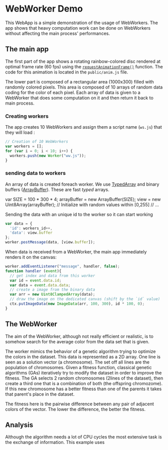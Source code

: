 # WebWorker Demo

This WebApp is a simple demonstration of the usage of WebWorkers. The app shows that heavy computation work can be done on WebWorkers without affecting the main process' performances.

## The main app

The first part of the app shows a rotating rainbow-colored disc rendered at optimal frame rate (60 fps) using the  [`requestAnimationFrame()`](https://developer.mozilla.org/fr/docs/Web/API/Window/requestAnimationFrame) function. The code for this animation is located in the `public/anim.js` file.

The lower part is composed of a rectangular area (1000x300) filled with randomly colored pixels. This area is composed of 10 arrays of random data coding for the color of each pixel. Each array of data is given to a WebWorker that does some computation on it and then return it back to main process.

### Creating workers

The app creates 10 WebWorkers and assign them a script name (`ws.js`) that they will load :

```javascript
// Creation of 10 WebWorkers
var workers = [];
for (var i = 0; i < 10; i++) {
  workers.push(new Worker("ww.js"));
}
```

### sending data to workers

An array of data is created foreach worker. We use [TypedArray](https://developer.mozilla.org/en-US/docs/Web/JavaScript/Reference/Global_Objects/TypedArray) and binary buffers ([ArrayBuffer](https://developer.mozilla.org/en-US/docs/Web/JavaScript/Reference/Global_Objects/ArrayBuffer)). These are fast _typed_ arrays.

var SIZE = 100 * 300 * 4;
arrayBuffer = new ArrayBuffer(SIZE);
view = new Uint8Array(arrayBuffer);
// Initialize with random values within [0,255]
// ...


Sending the data with an unique id to the worker so it can start working

```javascript
var data = {
  'id': workers_id++,
  'data': view.buffer
};
worker.postMessage(data, [view.buffer]);
```



When data is received from a WebWorker, the main app immediately renders it on the canvas:

```javascript
worker.addEventListener("message", handler, false);
function handler (event){
  // get index and data from this worker
  var id = event.data.id;
  var data = event.data.data;
  // create a image from the binary data
  var arr = new Uint8ClampedArray(data);
  // draw the image on the dedicated canvas (shift by the `id` value)
  ctx.putImageData(new ImageData(arr, 100, 300), id * 100, 0);
}
```



## The WebWorker

The aim of the WebWorker, although not really efficient or realistic, is to somehow search for the average color from the data set that is given.

The worker  mimics the behavior  of a genetic algorithm trying to optimize the colors in the dataset. This data is represented as a 2D array. One line is seen as a solution vector (a chromosome). The set off all lines are the population of chromosomes. Given a fitness function, classical genetic algorithms (GAs) iteratively try to modify the dataset in order to improve the fitness. The GA selects 2 random chromosomes (2lines of the dataset), then create a third one that is a combination of both (the offspring chromozome). If this new chromosome has a better fitness than one of the parents it takes that parent's place in the dataset.

The fitness here is the pairwise difference between any pair of adjacent colors of the vector. The lower the difference, the better the fitness.  
## Analysis


Although the algorithm needs a lot of CPU cycles the most extensive task is the exchange of information. This example uses
